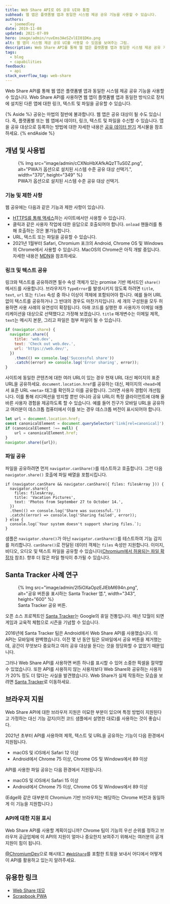 ```yaml
---
title: Web Share API로 OS 공유 UI와 통합
subhead: 웹 앱은 플랫폼별 앱과 동일한 시스템 제공 공유 기능을 사용할 수 있습니다.
authors:
  - joemedley
date: 2019-11-08
updated: 2021-07-09
hero: image/admin/ruvEms3AeSZvlEI01DKo.png
alt: 웹 앱이 시스템 제공 공유 UI를 사용할 수 있음을 보여주는 그림.
description: Web Share API를 통해 웹 앱은 플랫폼별 앱과 동일한 시스템 제공 공유 기능을 사용할 수 있습니다. Web Share API를 사용하면 웹 앱이 플랫폼별 앱과 동일한 방식으로 장치에 설치된 다른 앱에 대한 링크, 텍스트 및 파일을 공유할 수 있습니다.
tags:
  - blog
  - capabilities
feedback:
  - api
stack_overflow_tag: web-share
---
```


Web Share API를 통해 웹 앱은 플랫폼별 앱과 동일한 시스템 제공 공유 기능을 사용할 수 있습니다. Web Share API를 사용하면 웹 앱이 플랫폼별 앱과 동일한 방식으로 장치에 설치된 다른 앱에 대한 링크, 텍스트 및 파일을 공유할 수 있습니다.

{% Aside %} 공유는 마법의 절반에 불과합니다. 웹 앱은 공유 대상이 될 수도 있습니다. 즉, 플랫폼별 또는 웹 앱에서 데이터, 링크, 텍스트 및 파일을 수신할 수 있습니다. 앱을 공유 대상으로 등록하는 방법에 대한 자세한 내용은 [공유 데이터 받기](/web-share-target/) 게시물을 참조하세요. {% endAside %}

## 개념 및 사용법

<figure class="w-figure w-figure--inline-right">{% Img src="image/admin/cCXNoHbXAfkAQzTTuS0Z.png", alt="PWA가 옵션으로 설치된 시스템 수준 공유 대상 선택기.", width="370", height="349" %}<figcaption class="w-figcaption w-figcaption--fullbleed"> PWA가 옵션으로 설치된 시스템 수준 공유 대상 선택기.</figcaption></figure>

### 기능 및 제한 사항

웹 공유에는 다음과 같은 기능과 제한 사항이 있습니다.

- [HTTPS를 통해 액세스](https://www.chromium.org/Home/chromium-security/prefer-secure-origins-for-powerful-new-features)하는 사이트에서만 사용할 수 있습니다.
- 클릭과 같은 사용자 작업에 대한 응답으로 호출되어야 합니다. `onload` 핸들러를 통해 호출하는 것은 불가능합니다.
- URL, 텍스트 또는 파일을 공유할 수 있습니다.
- 2021년 1월부터 Safari, Chromium 포크의 Android, Chrome OS 및 Windows의 Chrome에서 사용할 수 있습니다. MacOS의 Chrome은 아직 개발 중입니다. 자세한 내용은 [MDN](https://developer.mozilla.org/docs/Web/API/Navigator/share#Browser_compatibility)을 참조하세요.

### 링크 및 텍스트 공유

링크와 텍스트를 공유하려면 필수 속성 객체가 있는 promise 기반 메서드인 `share()` 메서드를 사용합니다. 브라우저가 `TypeError`를 발생시키지 않도록 하려면 `title`, `text`, `url` 또는 `files` 속성 중 하나 이상이 객체에 포함되어야 합니다. 예를 들어 URL 없이 텍스트를 공유하거나 그 반대의 경우도 마찬가지입니다. 세 개의 구성원을 모두 허용하면 사용 사례의 유연성이 확장됩니다. 아래 코드를 실행한 후 사용자가 이메일 애플리케이션을 대상으로 선택했다고 가정해 보겠습니다. `title` 매개변수는 이메일 제목, `text`는 메시지 본문, 그리고 파일은 첨부 파일이 될 수 있습니다.

```js
if (navigator.share) {
  navigator.share({
    title: 'web.dev',
    text: 'Check out web.dev.',
    url: 'https://web.dev/',
  })
    .then(() => console.log('Successful share'))
    .catch((error) => console.log('Error sharing', error));
}
```

사이트에 동일한 콘텐츠에 대한 여러 URL이 있는 경우 현재 URL 대신 페이지의 표준 URL을 공유하세요. `document.location.href`를 공유하는 대신, 페이지의 `<head>`에서 표준 URL `<meta>` 태그를 확인하고 이를 공유합니다. 그러면 사용자 경험이 개선됩니다. 이를 통해 리디렉션을 방지할 뿐만 아니라 공유 URL이 특정 클라이언트에 대해 올바른 사용자 경험을 제공하도록 할 수 있습니다. 예를 들어 친구가 모바일 URL을 공유하고 여러분이 데스크톱 컴퓨터에서 이를 보는 경우 데스크톱 버전이 표시되어야 합니다.

```js
let url = document.location.href;
const canonicalElement = document.querySelector('link[rel=canonical]');
if (canonicalElement !== null) {
    url = canonicalElement.href;
}
navigator.share({url});
```

### 파일 공유

파일을 공유하려면 먼저 `navigator.canShare()`를 테스트하고 호출합니다. 그런 다음 `navigator.share()` 호출에 파일 배열을 포함시킵니다.

```js/0-5
if (navigator.canShare && navigator.canShare({ files: filesArray })) {
  navigator.share({
    files: filesArray,
    title: 'Vacation Pictures',
    text: 'Photos from September 27 to October 14.',
  })
  .then(() => console.log('Share was successful.'))
  .catch((error) => console.log('Sharing failed', error));
} else {
  console.log(`Your system doesn't support sharing files.`);
}
```

샘플은 `navigator.share()`가 아닌 `navigator.canShare()`를 테스트하여 기능 감지를 처리합니다. `canShare()`로 전달된 데이터 객체는 `files` 속성만 지원합니다. 이미지, 비디오, 오디오 및 텍스트 파일을 공유할 수 있습니다([Chromium에서 허용되는 파일 확장자](https://docs.google.com/document/d/1tKPkHA5nnJtmh2TgqWmGSREUzXgMUFDL6yMdVZHqUsg/edit?usp=sharing) 참조). 향후 더 많은 파일 형식이 추가될 수 있습니다.

## Santa Tracker 사례 연구

<figure class="w-figure w-figure--inline-right">{% Img src="image/admin/2I5iOXaOpzEJlEbM694n.png", alt="공유 버튼을 표시하는 Santa Tracker 앱.", width="343", height="600" %}<figcaption class="w-figcaption w-figcaption--fullbleed"> Santa Tracker 공유 버튼.</figcaption></figure>

오픈 소스 프로젝트인 [Santa Tracker](https://santatracker.google.com/)는 Google의 휴일 전통입니다. 매년 12월이 되면 게임과 교육적 체험으로 시즌을 기념할 수 있습니다.

2016년에 Santa Tracker 팀은 Android에서 Web Share API를 사용했습니다. 이 API는 모바일에 완벽했습니다. 이전 몇 년 동안 팀은 모바일에서 공유 버튼을 제거했는데, 공간이 무엇보다 중요하고 여러 공유 대상을 둔다는 것을 정당화할 수 없었기 때문입니다.

그러나 Web Share API를 사용하면 버튼 하나를 표시할 수 있어 소중한 픽셀을 절약할 수 있었습니다. 또한 API를 사용하지 않는 사용자보다 Web Share와 공유하는 사용자가 20% 정도 더 많다는 사실을 발견했습니다. Web Share가 실제 작동하는 모습을 보려면 [Santa Tracker](https://santatracker.google.com/)로 이동하세요.

## 브라우저 지원

Web Share API에 대한 브라우저 지원은 미묘한 부분이 있으며 특정 방법이 지원된다고 가정하는 대신 기능 감지(이전 코드 샘플에서 설명한 대로)를 사용하는 것이 좋습니다.

2021년 초부터 API를 사용하여 제목, 텍스트 및 URL을 공유하는 기능이 다음 환경에서 지원됩니다.

- macOS 및 iOS에서 Safari 12 이상
- Android에서 Chrome 75 이상, Chrome OS 및 Windows에서 89 이상

API를 사용한 파일 공유는 다음 환경에서 지원됩니다.

- macOS 및 iOS에서 Safari 15 이상
- Android에서 Chrome 75 이상, Chrome OS 및 Windows에서 89 이상

(Edge와 같은 대부분의 Chromium 기반 브라우저는 해당하는 Chrome 버전과 동일하게 이 기능을 지원합니다.)

### API에 대한 지원 표시

Web Share API를 사용할 계획이십니까? Chrome 팀이 기능의 우선 순위를 정하고 브라우저 공급업체에 이 API의 지원이 얼마나 중요한지 보여주기 위해서는 여러분의 공개 지원이 힘이 됩니다.

[@ChromiumDev](https://twitter.com/ChromiumDev)으로 해시태그 [`#WebShare`](https://twitter.com/search?q=%23WebShare&src=recent_search_click&f=live)를 포함한 트윗을 보내서 어디에서 어떻게 이 API를 활용하고 있는지 알려주세요.

## 유용한 링크

- [Web Share 데모](https://w3c.github.io/web-share/demos/share-files.html)
- [Scrapbook PWA](https://github.com/GoogleChrome/samples/blob/gh-pages/web-share/README.md#web-share-demo)
